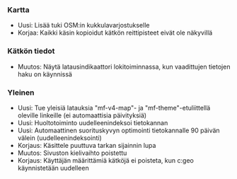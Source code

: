 
### Kartta
- Uusi: Lisää tuki OSM:in kukkulavarjostukselle
- Korjaa: Kaikki käsin kopioidut kätkön reittipisteet eivät ole näkyvillä

### Kätkön tiedot
- Muutos: Näytä latausindikaattori lokitoiminnassa, kun vaadittujen tietojen haku on käynnissä

### Yleinen
- Uusi: Tue yleisiä latauksia "mf-v4-map"- ja "mf-theme"-etuliittellä oleville linkeille (ei automaattisia päivityksiä)
- Uusi: Huoltotoiminto uudelleenindeksoi tietokannan
- Uusi: Automaattinen suorituskyvyn optimointi tietokannalle 90 päivän välein (uudelleenindeksointi)
- Korjaus: Käsittele puuttuva tarkan sijainnin lupa
- Muutos: Sivuston kielivaihto poistettu
- Korjaus: Käyttäjän määrittämiä kätköjä ei poisteta, kun c:geo käynnistetään uudelleen
